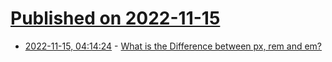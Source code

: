 # [Published on 2022-11-15](index.md)

* [2022-11-15, 04:14:24](https://news.ycombinator.com/item?id=33605188) - [What is the Difference between px, rem and em?](https://carlmultimedia.com/px-vs-rem-vs-em/)

